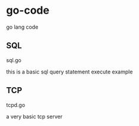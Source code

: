 go-code
=======

go lang code


SQL
-----

sql.go

this is a basic sql query statement execute example

TCP
-----

tcpd.go

a very basic tcp server


